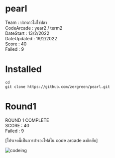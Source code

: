 # pearl

<p> Team : ปลาดาวไม่ใช่ปลา <br>
CodeArcade : year2 / term2 <br>
DateStart : 13/2/2022 <br>
DateUpdated : 19/2/2022 <br>
Score : 40 <br>
Failed : 9 </p>

# Installed
    cd 
    git clone https://github.com/zergreen/pearl.git


# Round1
<p> ROUND 1 COMPLETE <br>
SCORE : 40 <br>
Failed : 9 <p>

[โปรเจคนี้เป็นการสำรองไฟล์ใน code arcade ลงกิตฮับ]

![codeing](https://i.imgur.com/MvMxQ1a.gif)

<!-- ![alt meme](src/meme.jpg "meme will show") -->

<!-- ![](src/r1_p1_run.jpg); -->
